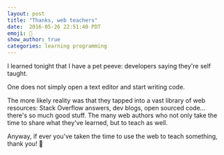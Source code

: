 ```yaml
---
layout: post
title: "Thanks, web teachers"
date:  2016-05-26 22:51:40 PDT
emoji: 🙇
show_author: true
categories: learning programming
---
```


I learned tonight that I have a pet peeve: developers saying they're self taught.

One does not simply open a text editor and start writing code.

The more likely reality was that they tapped into a vast library of web resources:
Stack Overflow answers, dev blogs, open sourced code... there's so much good stuff.
The many web authors who not only take the time to share what they've learned,
but to teach as well.

Anyway, if ever you've taken the time to use the web to teach something, thank you! 👏
